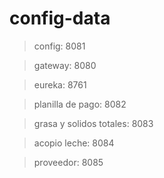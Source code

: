 # config-data

> config: 8081

> gateway: 8080

> eureka: 8761

> planilla de pago: 8082

> grasa y solidos totales: 8083 

> acopio leche: 8084

> proveedor: 8085